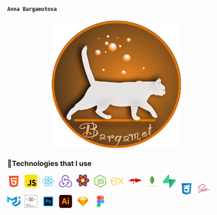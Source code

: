 **`Anna Bargamotova`**

<div align="center">
<!-- ![logo](/logo/Cat_logo.png) -->
  <img src="/logo/Cat_logo.png" width="300" height="300"/>
</div>


### 🧰Technologies that I use 


  <img align="left" alt="sign" width="30" style="padding-right:10px" src="/icons/html.svg"/>
  <img align="left" alt="sign" width="30" style="padding-right:10px" src="/icons/javascript.svg"/>
  <img align="left" alt="sign" width="30" style="padding-right:10px" src="/icons/react.svg"/>
  <img align="left" alt="sign" width="30" style="padding-right:10px" src="/icons/redux.svg"/>
  <img align="left" alt="sign" width="30" style="padding-right:10px" src="/icons/react-query.svg"/>
  

  <img align="left" alt="sign" width="30" style="padding-right:10px" src="/icons/nodejs.svg"/>
  <img align="left" alt="sign" width="30" style="padding-right:10px" src="/icons/express.svg"/>
  <img align="left" alt="sign" width="30" style="padding-right:10px" src="/icons/mongoose.svg"/>
  <img align="left" alt="sign" width="30" style="padding-right:10px" src="/icons/mongo.svg"/>
  <img align="left" alt="sign" width="30" style="padding-right:10px" src="/icons/supabase.svg"/><br/>
  

  <img align="left" alt="sign" width="30" style="padding-right:10px" src="/icons/css.svg"/>
  <img align="left" alt="sign" width="30" style="padding-right:10px" src="/icons/sass.svg"/>
  <img align="left" alt="sign" width="30" style="padding-right:10px" src="/icons/materialui.svg"/>
  <img align="left" alt="sign" width="30" style="padding-right:10px" src="/icons/styled.svg"/>
  

  <img align="left" alt="sign" width="30" style="padding-right:10px" src="/icons/photoshop.svg"/>
  <img align="left" alt="sign" width="30" style="padding-right:10px" src="/icons/adobe.svg"/>
  <img align="left" alt="sign" width="30" style="padding-right:10px" src="/icons/sketch.svg"/>
  <img align="left" alt="sign" width="30" style="padding-right:10px" src="/icons/figma.svg"/>
<br/>
<!--
**Bargamotova/Bargamotova** is a ✨ _special_ ✨ repository because its `README.md` (this file) appears on your GitHub profile.

Here are some ideas to get you started:

- 🔭 I’m currently working on ...
- 🌱 I’m currently learning ...
- 👯 I’m looking to collaborate on ...
- 🤔 I’m looking for help with ...
- 💬 Ask me about ...
- 📫 How to reach me: ...
- 😄 Pronouns: ...
- ⚡ Fun fact: ...
-->
